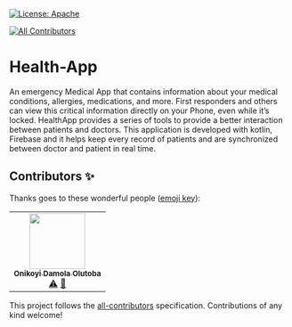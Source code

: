 [![License: Apache](https://img.shields.io/badge/License-Apache-yellow.svg)](https://opensource.org/licenses/Apache-2.0)
<!-- ALL-CONTRIBUTORS-BADGE:START - Do not remove or modify this section -->
[![All Contributors](https://img.shields.io/badge/all_contributors-1-orange.svg?style=flat-square)](#contributors-)
<!-- ALL-CONTRIBUTORS-BADGE:END -->

# Health-App
An emergency Medical App that contains information about your medical conditions, allergies, medications, and more. First responders and others can view this critical information directly on your Phone, even while it’s locked.
HealthApp provides a series of tools to provide a better interaction between patients and doctors. 
This application is developed with kotlin, Firebase and it helps keep every record of patients and are synchronized between doctor and patient in real time. 
## Contributors ✨

Thanks goes to these wonderful people ([emoji key](https://allcontributors.org/docs/en/emoji-key)):

<!-- ALL-CONTRIBUTORS-LIST:START - Do not remove or modify this section -->
<!-- prettier-ignore-start -->
<!-- markdownlint-disable -->
<table>
  <tr>
    <td align="center"><a href="https://github.com/Olutobz"><img src="https://avatars.githubusercontent.com/u/37094821?v=4?s=100" width="100px;" alt=""/><br /><sub><b>Onikoyi Damola Olutoba</b></sub></a><br /><a href="https://github.com/pmcrg-oau/E-Health/commits?author=Olutobz" title="Tests">⚠️</a> <a href="#maintenance-Olutobz" title="Maintenance">🚧</a></td>
  </tr>
</table>

<!-- markdownlint-restore -->
<!-- prettier-ignore-end -->

<!-- ALL-CONTRIBUTORS-LIST:END -->

This project follows the [all-contributors](https://github.com/all-contributors/all-contributors) specification. Contributions of any kind welcome!